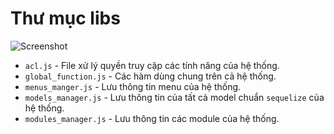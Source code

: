 # Thư mục libs
![Screenshot](img/img12.png)

* `acl.js` - File xử lý quyền truy cập các tính năng của hệ thống.
* `global_function.js` - Các hàm dùng chung trên cả hệ thống.
* `menus_manger.js` - Lưu thông tin menu của hệ thống.
* `models_manager.js` - Lưu thông tin của tất cả model chuẩn `sequelize` của hệ thống.
* `modules_manager.js` - Lưu thông tin các module của hệ thống.


